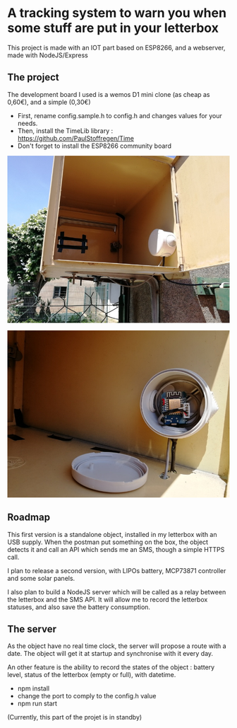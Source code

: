 # A tracking system to warn you when some stuff are put in your letterbox

This project is made with an IOT part based on ESP8266, and a webserver,
made with NodeJS/Express


## The project

The development board I used is a wemos D1 mini clone (as cheap as 0,60€),
and a simple (0,30€)

- First, rename config.sample.h to config.h and changes values for your needs.
- Then, install the TimeLib library : https://github.com/PaulStoffregen/Time
- Don't forget to install the ESP8266 community board

![Internet Of Things in a letterbox](https://github.com/Orelab/letterbox-iot/blob/master/docs/letterbox-iot.jpg)

![This is done with an ESP8266 chipset](https://github.com/Orelab/letterbox-iot/blob/master/docs/letterbox-iot-esp8266.jpg)

## Roadmap

This first version is a standalone object, installed in my letterbox with an USB
supply. When the postman put something on the box, the object detects it and call 
an API which sends me an SMS, though a simple HTTPS call.

I plan to release a second version, with LIPOs battery, MCP73871 controller and
some solar panels.

I also plan to build a NodeJS server which will be called as a relay between the
letterbox and the SMS API. It will allow me to record the letterbox statuses, and
also save the battery consumption.

## The server

As the object have no real time clock, the server will propose a route with
a date. The object will get it at startup and synchronise with it every day.

An other feature is the ability to record the states of the object : battery
level, status of the letterbox (empty or full), with datetime.

- npm install
- change the port to comply to the config.h value
- npm run start

(Currently, this part of the projet is in standby)
